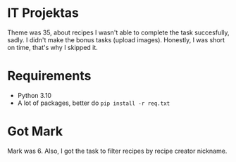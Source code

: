 # IT Projektas
Theme was 35, about recipes
I wasn't able to complete the task succesfully, sadly. I didn't make the bonus tasks (upload images). Honestly, I was short on time, that's why I skipped it.


# Requirements
- Python 3.10
- A lot of packages, better do `pip install -r req.txt`

# Got Mark

Mark was 6. Also, I got the task to filter recipes by recipe creator nickname.